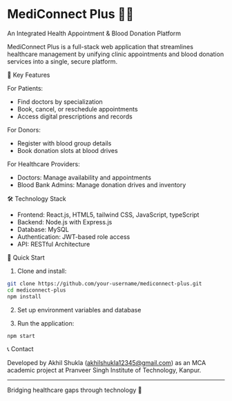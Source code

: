 # MediConnect Plus 🏥💉

An Integrated Health Appointment & Blood Donation Platform

MediConnect Plus is a full-stack web application that streamlines healthcare management by unifying clinic appointments and blood donation services into a single, secure platform.

🌟 Key Features

For Patients:
- Find doctors by specialization
- Book, cancel, or reschedule appointments
- Access digital prescriptions and records

For Donors:
- Register with blood group details
- Book donation slots at blood drives

For Healthcare Providers:
- Doctors: Manage availability and appointments
- Blood Bank Admins: Manage donation drives and inventory

🛠️ Technology Stack

- Frontend: React.js, HTML5, tailwind CSS, JavaScript, typeScript
- Backend: Node.js with Express.js
- Database: MySQL
- Authentication: JWT-based role access
- API: RESTful Architecture

🚀 Quick Start

1. Clone and install:
```bash
git clone https://github.com/your-username/mediconnect-plus.git
cd mediconnect-plus
npm install
```

2. Set up environment variables and database

3. Run the application:
```bash
npm start
```

📞 Contact

Developed by Akhil Shukla (akhilshukla12345@gmail.com) as an MCA academic project at Pranveer Singh Institute of Technology, Kanpur.

---

Bridging healthcare gaps through technology 🔗
